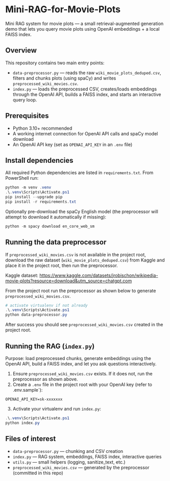 # Mini-RAG-for-Movie-Plots
Mini RAG system for movie plots — a small retrieval-augmented generation demo that
lets you query movie plots using OpenAI embeddings + a local FAISS index.

## Overview
This repository contains two main entry points:
- `data-preprocessor.py` — reads the raw `wiki_movie_plots_deduped.csv`, filters and chunks plots (using spaCy) and writes `preprocessed_wiki_movies.csv`.
- `index.py` — loads the preprocessed CSV, creates/loads embeddings through the OpenAI API, builds a FAISS index, and starts an interactive query loop.

## Prerequisites
- Python 3.10+ recommended
- A working internet connection for OpenAI API calls and spaCy model download
- An OpenAI API key (set as `OPENAI_API_KEY` in an `.env` file)

## Install dependencies
All required Python dependencies are listed in `requirements.txt`. From
PowerShell run:

```powershell
python -m venv .venv
.\.venv\Scripts\Activate.ps1
pip install --upgrade pip
pip install -r requirements.txt
```

Optionally pre-download the spaCy English model (the preprocessor will attempt to download it automatically if missing):

```powershell
python -m spacy download en_core_web_sm
```

## Running the data preprocessor
If `preprocessed_wiki_movies.csv` is not available in the project root, download the raw dataset (`wiki_movie_plots_deduped.csv`) from Kaggle and place it in the project root, then run the preprocessor.

Kaggle dataset: https://www.kaggle.com/datasets/jrobischon/wikipedia-movie-plots?resource=download&utm_source=chatgpt.com

From the project root run the preprocessor as shown below to generate `preprocessed_wiki_movies.csv`.

```powershell
# activate virtualenv if not already
.\.venv\Scripts\Activate.ps1
python data-preprocessor.py
```

After success you should see `preprocessed_wiki_movies.csv` created in the
project root.

## Running the RAG (`index.py`)
Purpose: load preprocessed chunks, generate embeddings using the OpenAI API,
build a FAISS index, and let you ask questions interactively.

1. Ensure `preprocessed_wiki_movies.csv` exists. If it does not, run the preprocessor as shown above.
2. Create a `.env` file in the project root with your OpenAI key (refer to .env.sample`):
```text
OPENAI_API_KEY=sk-xxxxxxx
```
3. Activate your virtualenv and run `index.py`:
```powershell
.\.venv\Scripts\Activate.ps1
python index.py
```

## Files of interest
- `data-preprocessor.py` — chunking and CSV creation
- `index.py` — RAG system, embeddings, FAISS index, interactive queries
- `utils.py` — small helpers (logging, sanitize_text, etc.)
- `preprocessed_wiki_movies.csv` — generated by the preprocessor (committed in this repo)
